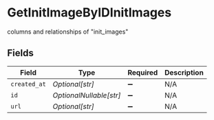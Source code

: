 # GetInitImageByIDInitImages

columns and relationships of "init_images"


## Fields

| Field                   | Type                    | Required                | Description             |
| ----------------------- | ----------------------- | ----------------------- | ----------------------- |
| `created_at`            | *Optional[str]*         | :heavy_minus_sign:      | N/A                     |
| `id`                    | *OptionalNullable[str]* | :heavy_minus_sign:      | N/A                     |
| `url`                   | *Optional[str]*         | :heavy_minus_sign:      | N/A                     |